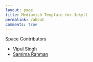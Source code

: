 ```yaml
---
layout: page
title: Mediumish Template for Jekyll
permalink: /about
comments: true
---
```


Space Contributors
- [Vipul Singh](https://www.linkedin.com/in/vipulsinghtech/)
- [Samima Rahman](https://www.linkedin.com/in/samina/)
